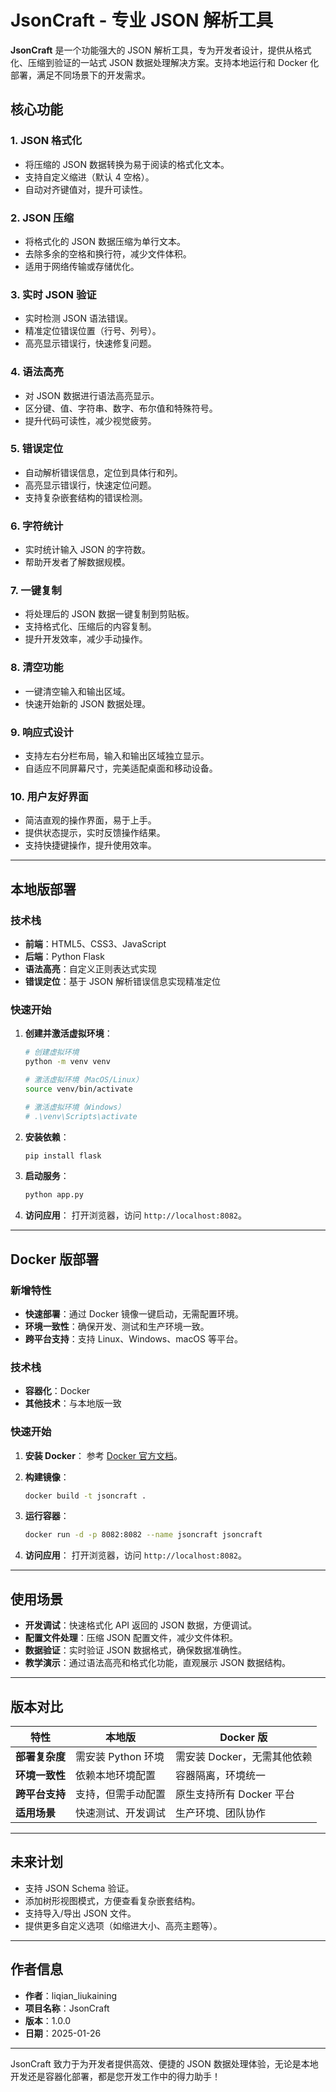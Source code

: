 # JsonCraft - 专业 JSON 解析工具

**JsonCraft** 是一个功能强大的 JSON 解析工具，专为开发者设计，提供从格式化、压缩到验证的一站式 JSON 数据处理解决方案。支持本地运行和 Docker 化部署，满足不同场景下的开发需求。


## 核心功能

### 1. **JSON 格式化**
- 将压缩的 JSON 数据转换为易于阅读的格式化文本。
- 支持自定义缩进（默认 4 空格）。
- 自动对齐键值对，提升可读性。

### 2. **JSON 压缩**
- 将格式化的 JSON 数据压缩为单行文本。
- 去除多余的空格和换行符，减少文件体积。
- 适用于网络传输或存储优化。

### 3. **实时 JSON 验证**
- 实时检测 JSON 语法错误。
- 精准定位错误位置（行号、列号）。
- 高亮显示错误行，快速修复问题。

### 4. **语法高亮**
- 对 JSON 数据进行语法高亮显示。
- 区分键、值、字符串、数字、布尔值和特殊符号。
- 提升代码可读性，减少视觉疲劳。

### 5. **错误定位**
- 自动解析错误信息，定位到具体行和列。
- 高亮显示错误行，快速定位问题。
- 支持复杂嵌套结构的错误检测。

### 6. **字符统计**
- 实时统计输入 JSON 的字符数。
- 帮助开发者了解数据规模。

### 7. **一键复制**
- 将处理后的 JSON 数据一键复制到剪贴板。
- 支持格式化、压缩后的内容复制。
- 提升开发效率，减少手动操作。

### 8. **清空功能**
- 一键清空输入和输出区域。
- 快速开始新的 JSON 数据处理。

### 9. **响应式设计**
- 支持左右分栏布局，输入和输出区域独立显示。
- 自适应不同屏幕尺寸，完美适配桌面和移动设备。

### 10. **用户友好界面**
- 简洁直观的操作界面，易于上手。
- 提供状态提示，实时反馈操作结果。
- 支持快捷键操作，提升使用效率。

---

## 本地版部署

### 技术栈
- **前端**：HTML5、CSS3、JavaScript
- **后端**：Python Flask
- **语法高亮**：自定义正则表达式实现
- **错误定位**：基于 JSON 解析错误信息实现精准定位

### 快速开始
1. **创建并激活虚拟环境**：
   ```bash
   # 创建虚拟环境
   python -m venv venv
   
   # 激活虚拟环境（MacOS/Linux）
   source venv/bin/activate
   
   # 激活虚拟环境（Windows）
   # .\venv\Scripts\activate
   ```

2. **安装依赖**：
   ```bash
   pip install flask
   ```

3. **启动服务**：
   ```bash
   python app.py
   ```

4. **访问应用**：
   打开浏览器，访问 `http://localhost:8082`。

---

## Docker 版部署

### 新增特性
- **快速部署**：通过 Docker 镜像一键启动，无需配置环境。
- **环境一致性**：确保开发、测试和生产环境一致。
- **跨平台支持**：支持 Linux、Windows、macOS 等平台。

### 技术栈
- **容器化**：Docker
- **其他技术**：与本地版一致

### 快速开始
1. **安装 Docker**：
   参考 [Docker 官方文档](https://docs.docker.com/get-docker/)。

2. **构建镜像**：
   ```bash
   docker build -t jsoncraft .
   ```

3. **运行容器**：
   ```bash
   docker run -d -p 8082:8082 --name jsoncraft jsoncraft
   ```

4. **访问应用**：
   打开浏览器，访问 `http://localhost:8082`。

---

## 使用场景

- **开发调试**：快速格式化 API 返回的 JSON 数据，方便调试。
- **配置文件处理**：压缩 JSON 配置文件，减少文件体积。
- **数据验证**：实时验证 JSON 数据格式，确保数据准确性。
- **教学演示**：通过语法高亮和格式化功能，直观展示 JSON 数据结构。

---

## 版本对比

| 特性               | 本地版                   | Docker 版                  |
|--------------------|--------------------------|---------------------------|
| **部署复杂度**     | 需安装 Python 环境       | 需安装 Docker，无需其他依赖 |
| **环境一致性**     | 依赖本地环境配置         | 容器隔离，环境统一         |
| **跨平台支持**     | 支持，但需手动配置       | 原生支持所有 Docker 平台   |
| **适用场景**       | 快速测试、开发调试       | 生产环境、团队协作         |

---

## 未来计划

- 支持 JSON Schema 验证。
- 添加树形视图模式，方便查看复杂嵌套结构。
- 支持导入/导出 JSON 文件。
- 提供更多自定义选项（如缩进大小、高亮主题等）。

---

## 作者信息

- **作者**：liqian_liukaining
- **项目名称**：JsonCraft
- **版本**：1.0.0
- **日期**：2025-01-26

---

JsonCraft 致力于为开发者提供高效、便捷的 JSON 数据处理体验，无论是本地开发还是容器化部署，都是您开发工作中的得力助手！
